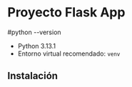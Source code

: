 # Proyecto Flask App

#python --version
- Python 3.13.1
- Entorno virtual recomendado: `venv`

## Instalación


